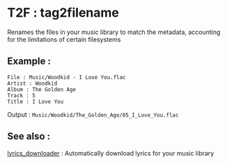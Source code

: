 # T2F : tag2filename

Renames the files in your music library to match the metadata, accounting for the limitations of certain filesystems

## Example :

```
File : Music/Woodkid - I Love You.flac
Artist : Woodkid
Album : The Golden Age
Track : 5
Title : I Love You
```

Output : `Music/Woodkid/The_Golden_Age/05_I_Love_You.flac`


## See also :

[lyrics_downloader](https://github.com/Ziink4/lyrics_downloader) : Automatically download lyrics for your music library

